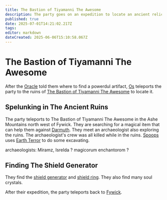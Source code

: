 ```yaml
---
title: The Bastion of Tiyamanni The Awesome
description: The party goes on an expedition to locate an ancient relic to use against Darmuth
published: true
date: 2025-07-01T14:21:02.217Z
tags: 
editor: markdown
dateCreated: 2025-06-06T15:10:58.067Z
---
```


# The Bastion of Tiyamanni The Awesome
After the [Oracle](/characters/oracle-of-fywick) told them where to find a powerdul artifact, [Os](/characters/os) teleports the party to the ruins of [The Bastion of Tiyamanni The Awesome](/locations/Mardun/the-bastion-of-tiyamanni-the-awesome) to locate it.


## Spelunking in The Ancient Ruins
The party teleports to The Bastion of Tiyamanni The Awesome in the Ashe Mountains north west of Fywick. They are searching for a magical item that can help them against [Darmuth](/characters/Darmuth). They meet an archaeologist also exploring the ruins. The archaeologist's crew was all killed while in the ruins. [Spoops](/characters/spoops) uses [Earth Terror](/items/Earth-Terror) to do some excavating. 

archaeologists: Miramz, Isrelda ?
magicorum enchantorom ?

## Finding The Shield Generator
They find the [shield generator](/items/Shield-Generator) and [shield ring](/items/Shield-Ring). They also find many soul crystals.

After their expedition, the party teleports back to [Fywick](/locations/Mardun/Fywick).